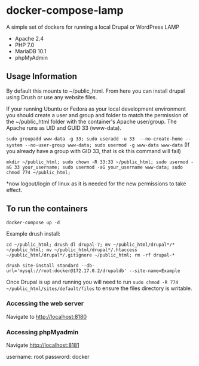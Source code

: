 # docker-compose-lamp
A simple set of dockers for running a local Drupal or WordPress LAMP
- Apache 2.4
- PHP 7.0
- MariaDB 10.1
- phpMyAdmin

## Usage Information

By default this mounts to ~/public_html.  From here you can install drupal using Drush or use any website files.

If your running Ubuntu or Fedora as your local development environment you should create a user and group and folder to match the permission of the ~/public_html folder with the container's Apache user/group. The Apache runs as UID and GUID 33 (www-data).

`sudo groupadd www-data -g 33; sudo useradd -u 33  --no-create-home --system --no-user-group www-data; sudo usermod -g www-data www-data` (If you already have a group with GID 33, that is ok this command will fail)

`mkdir ~/public_html; sudo chown -R 33:33 ~/public_html; sudo usermod -aG 33 your_username; sudo usermod -aG your_username www-data; sudo chmod 774 ~/public_html;`

*now logout/login of linux as it is needed for the new permissions to take effect.

## To run the containers
`docker-compose up -d`

Example drush install:

`cd ~/public_html; drush dl drupal-7; mv ~/public_html/drupal*/* ~/public_html; mv ~/public_html/drupal*/.htaccess ~/public_html/drupal*/.gitignore ~/public_html; rm -rf drupal-*`

`drush site-install standard --db-url='mysql://root:docker@172.17.0.2/drupaldb' --site-name=Example`

Once Drupal is up and running you will need to run `sudo chmod -R 774 ~/public_html/sites/default/files` to ensure the files directory is writable.

### Accessing the web server

Navigate to [http://localhost:8180](http://localhost:8180)

### Accessing phpMyadmin

Navigate [http://localhost:8181](http://localhost:8181)

username: root
password: docker
